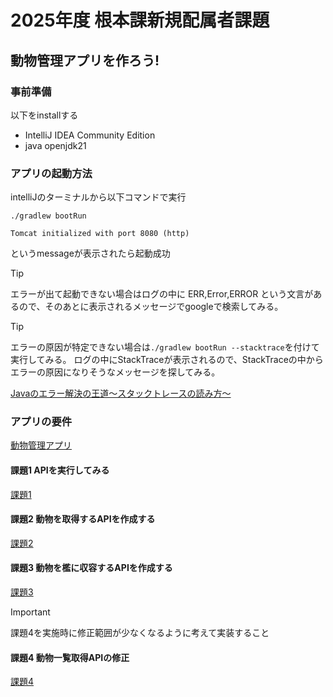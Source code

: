 # 2025年度 根本課新規配属者課題

## 動物管理アプリを作ろう!

### 事前準備

以下をinstallする

- IntelliJ IDEA Community Edition
- java openjdk21

### アプリの起動方法

intelliJのターミナルから以下コマンドで実行

```
./gradlew bootRun
```

```
Tomcat initialized with port 8080 (http)
```

というmessageが表示されたら起動成功

> [!TIP]
> エラーが出て起動できない場合はログの中に
> ERR,Error,ERROR
> という文言があるので、そのあとに表示されるメッセージでgoogleで検索してみる。

> [!TIP]
> エラーの原因が特定できない場合は```./gradlew bootRun --stacktrace```を付けて実行してみる。
> ログの中にStackTraceが表示されるので、StackTraceの中からエラーの原因になりそうなメッセージを探してみる。

[Javaのエラー解決の王道～スタックトレースの読み方～](https://ittoybox.com/archives/588)

### アプリの要件

[動物管理アプリ](https://github.com/CSG2-4/training-animal-application/blob/master/documents/assignment1.md)

#### 課題1 APIを実行してみる

[課題1](https://github.com/CSG2-4/training-animal-application/blob/master/documents/assignment2.md)

#### 課題2 動物を取得するAPIを作成する

[課題2](https://github.com/CSG2-4/training-animal-application/blob/master/documents/assignment3.md)

#### 課題3 動物を檻に収容するAPIを作成する

[課題3](https://github.com/CSG2-4/training-animal-application/blob/master/documents/assignment4.md)

> [!IMPORTANT]
> 課題4を実施時に修正範囲が少なくなるように考えて実装すること

#### 課題4 動物一覧取得APIの修正

[課題4](https://github.com/CSG2-4/training-animal-application/blob/master/documents/assignment5.md)
